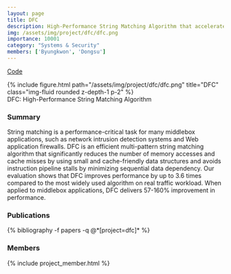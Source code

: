 ```yaml
---
layout: page
title: DFC
description: High-Performance String Matching Algorithm that accelerates network middlebox applications
img: /assets/img/project/dfc/dfc.png
importance: 10001
category: "Systems & Security"
members: ['Byungkwon', 'Dongsu']
---
```


<p class="profile-buttons">
    <a class="btn z-depth-0" href="https://github.com/nfsp3k/dfc">Code</a>
</p>

<div class="row justify-content-sm-center">
    <div class="col-md mt-3 col-md-6">
        {% include figure.html path="/assets/img/project/dfc/dfc.png" title="DFC" class="img-fluid rounded z-depth-1 p-2" %}
        <div class="caption">
            DFC: High-Performance String Matching Algorithm
        </div>
    </div>
</div>



<h3>Summary</h3>
String matching is a performance-critical task for many middlebox applications, such as network intrusion detection systems and Web application firewalls. DFC is an efficient multi-pattern string matching algorithm that significantly reduces the number of memory accesses and cache misses by using small and cache-friendly data structures and avoids instruction pipeline stalls by minimizing sequential data dependency. Our evaluation shows that DFC improves performance by up to 3.6 times compared to the most widely used algorithm on real traffic workload. When applied to middlebox applications, DFC delivers 57-160% improvement in performance.



<h3>Publications</h3>
<div class="publications">
{% bibliography -f papers -q @*[project=dfc]* %}
</div>

<h3>Members</h3>
{% include project_member.html %}
